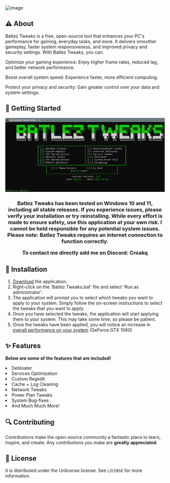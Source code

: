 ![image](https://github.com/Batlez/Batlez-Tweaks/blob/main/images/Logo.jpg)
## ⚠️ About
Batlez Tweaks is a free, open-source tool that enhances your PC's performance for gaming, everyday tasks, and more. It delivers smoother gameplay, faster system responsiveness, and improved privacy and security settings.
With Batlez Tweaks, you can:

Optimize your gaming experience: Enjoy higher frame rates, reduced lag, and better network performance.

Boost overall system speed: Experience faster, more efficient computing.

Protect your privacy and security: Gain greater control over your data and system settings.

## 🛑 Getting Started 
[![Product Name Screen Shot][product-screenshot]](https://github.com/Batlez/Batlez)
<h3 align="center">
Batlez Tweaks has been tested on Windows 10 and 11, including all stable releases. If you experience issues, please verify your installation or try reinstalling. While every effort is made to ensure safety, use this application at your own risk. I cannot be held responsible for any potential system issues. Please note: Batlez Tweaks requires an internet connection to function correctly.

To contact me directly add me on Discord: **Croakq**

## 🔨 Installation
 1. [Download](https://github.com/Batlez/Batlez/releases/latest/) the application.
 2. Right-click on the 'Batlez Tweaks.bat' file and select 'Run as administrator'.
 3. The application will prompt you to select which tweaks you want to apply to your system. Simply follow the on-screen instructions to       select the tweaks that you want to apply.
 4. Once you have selected the tweaks, the application will start applying them to your system. This may take some time, so please be           patient.
 5. Once the tweaks have been applied, you will notice an increase in[ overall performance on your system](https://raw.githubusercontent.com/Batlez/Batlez/main/images/minecraft.png) (GeForce GTX 1060)

## ✨ Features 

**Below are some of the features that are included!**

<li> Debloater </li>
<li> Services Optimization </li>
<li> Custom Regedit </li>
<li> Cache + Log Cleaning </li>
<li> Network Tweaks </li>
<li> Power Plan Tweaks </li>
<li> System Bug-fixes </li>
<li> And Much Much More! </li>


## 🔍 Contributing

Contributions make the open-source community a fantastic place to learn, inspire, and create. Any contributions you make are **greatly appreciated**.

## 📖 License

It is distributed under the Unlicense license. See `LICENSE` for more information.

[product-screenshot]: https://raw.githubusercontent.com/Batlez/Batlez/main/images/BatlezTweaks.PNG
